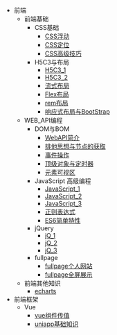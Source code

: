 <!--
 * @Descripttion: 
 * @version: 
 * @Author: qiaoyurensheng@163.com
 * @Date: 2020-06-11 12:30:56
 * @LastEditors: Please set LastEditors
 * @LastEditTime: 2020-06-12 02:40:26
--> 
* 前端
    * 前端基础
        * CSS基础
            * [CSS浮动](note/CSS基础/CSS浮动.md)
            * [CSS定位](note/CSS基础/CSS定位.md)
            * [CSS高级技巧](note/CSS基础/黑马CSS高级技巧.md)
        * H5C3与布局
            * [H5C3_1](note/H5C3/HTML5CSS3_day01.md)
            * [H5C3_2](note/H5C3/HTML5CSS3_day02.md)
            * [流式布局](note/H5C3/移动web开发_流式布局.md)
            * [Flex布局](note/H5C3/移动web开发_flex布局.md)
            * [rem布局](note/H5C3/移动web开发_rem布局.md)
            * [响应式布局与BootStrap](note/H5C3/移动web开发之响应式布局.md)
    * WEB_API编程
        * DOM与BOM
            * [WebAPI简介](note/WEB_API编程/DOM与BOM/day01_WebAPIs.md)
            * [排他思想与节点的获取](note/WEB_API编程/DOM与BOM/day02_WebAPIs.md)
            * [事件操作](note/WEB_API编程/DOM与BOM/day03_WebAPIs.md)
            * [顶级对象与定时器](note/WEB_API编程/DOM与BOM/day04_WebAPIs.md)
            * [元素可视区](note/WEB_API编程/DOM与BOM/day05_WebAPIs.md)
        * JavaScript 高级编程
            * [JavaScript_1](note/WEB_API编程/JavaScript高级编程/JavaScript高级第01天笔记.md)
            * [JavaScript_2](note/WEB_API编程/JavaScript高级编程/JavaScript高级第02天笔记.md)
            * [JavaScript_3](note/WEB_API编程/JavaScript高级编程/JavaScript高级第03天笔记.md)
            * [正则表达式](note/WEB_API编程/JavaScript高级编程/JavaScript高级第04天笔记_正则表达式.md)
            * [ES6简单特性](note/WEB_API编程/JavaScript高级编程/JavaScript高级第05天笔记_es6-ES6概念.md)
        * jQuery
            * [jQ_1](note/WEB_API编程/jQuery/day01_jQuery.md)
            * [jQ_2](note/WEB_API编程/jQuery/day02_jQuery.md)
            * [jQ_3](note/WEB_API编程/jQuery/day03_jQuery.md)
        * fullpage
            * [fullpage个人网站](note/WEB_API编程/fullpage/fullpage个人网站.md)
            * [fullpage全屏展示](note/WEB_API编程/fullpage/fullpage全屏页面.md)
    * 前端其他知识
        * [echarts](note/echarts_数据可视化.md)
* 前端框架
    * Vue
        * [vue组件传值](note/vue与uniapp/vue组件传值.md)
        * [uniapp基础知识](note/vue与uniapp/黑马商城uniapp/uniapp基础知识.md)